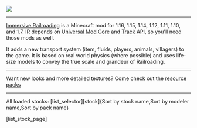 ![](immersiverailroading:wiki/images/header.png)
***
[Immersive Railroading](https://minecraft.curseforge.com/projects/immersive-railroading) is a Minecraft mod for 1.16, 1.15, 1.14, 1.12, 1.11, 1.10, and 1.7. IR depends on [Universal Mod Core](https://www.curseforge.com/minecraft/mc-mods/universal-mod-core) and [Track API](https://www.curseforge.com/minecraft/mc-mods/track-api), so you'll need those mods as well.

It adds a new transport system (item, fluids, players, animals, villagers) to the game. It is based on real world physics (where possible) and uses life-size models to convey the true scale and grandeur of Railroading.
***
Want new looks and more detailed textures? Come check out the [resource packs](immersiverailroading:wiki/en_us/resource_packs_outside_sources.md)
***
All loaded stocks:
[list_selector][stock]{Sort by stock name,Sort by modeler name,Sort by pack name}

[list_stock_page]